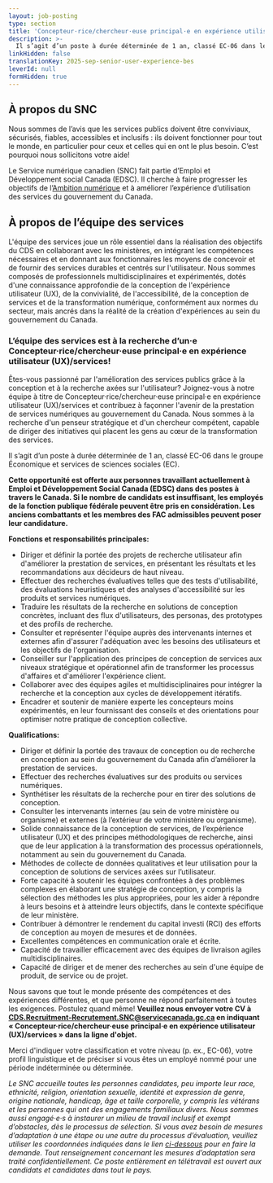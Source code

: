 ```yaml
---
layout: job-posting
type: section
title: 'Concepteur·rice/chercheur·euse principal·e en expérience utilisateur (UX)/services — Équipe des services'
description: >-
  Il s’agit d’un poste à durée déterminée de 1 an, classé EC-06 dans le groupe Économique et services de sciences sociales (EC). 
linkHidden: false
translationKey: 2025-sep-senior-user-experience-bes
leverId: null
formHidden: true
---
```


## À propos du SNC 
Nous sommes de l’avis que les services publics doivent être conviviaux, sécurisés, fiables, accessibles et inclusifs : ils doivent fonctionner pour tout le monde, en particulier pour ceux et celles qui en ont le plus besoin. C’est pourquoi nous sollicitons votre aide!

Le Service numérique canadien (SNC) fait partie d’Emploi et Développement social Canada (EDSC). Il cherche à faire progresser les objectifs de l’[Ambition numérique](https://www.canada.ca/fr/gouvernement/systeme/gouvernement-numerique/plans-strategiques-operations-numeriques-gouvernement-canada/ambition-numerique-canada.html) et à améliorer l’expérience d’utilisation des services du gouvernement du Canada.

## À propos de l’équipe des services
L'équipe des services joue un rôle essentiel dans la réalisation des objectifs du CDS en collaborant avec les ministères, en intégrant les compétences nécessaires et en donnant aux fonctionnaires les moyens de concevoir et de fournir des services durables et centrés sur l'utilisateur. Nous sommes composés de professionnels multidisciplinaires et expérimentés, dotés d'une connaissance approfondie de la conception de l'expérience utilisateur (UX), de la convivialité, de l'accessibilité, de la conception de services et de la transformation numérique, conformément aux normes du secteur, mais ancrés dans la réalité de la création d'expériences au sein du gouvernement du Canada.

### **L’équipe des services est à la recherche d’un·e Concepteur·rice/chercheur·euse principal·e en expérience utilisateur (UX)/services!**

Êtes-vous passionné par l'amélioration des services publics grâce à la conception et à la recherche axées sur l'utilisateur? Joignez-vous à notre équipe à titre de Concepteur·rice/chercheur·euse principal·e en expérience utilisateur (UX)/services et contribuez à façonner l'avenir de la prestation de services numériques au gouvernement du Canada. Nous sommes à la recherche d'un penseur stratégique et d'un chercheur compétent, capable de diriger des initiatives qui placent les gens au cœur de la transformation des services.

Il s’agit d’un poste à durée déterminée de 1 an, classé EC-06 dans le groupe Économique et services de sciences sociales (EC).  

**Cette opportunité est offerte aux personnes travaillant actuellement à Emploi et Développement Social Canada (EDSC) dans des postes à travers le Canada. Si le nombre de candidats est insuffisant, les employés de la fonction publique fédérale peuvent être pris en considération. Les anciens combattants et les membres des FAC admissibles peuvent poser leur candidature.**

**Fonctions et responsabilités principales:**
- Diriger et définir la portée des projets de recherche utilisateur afin d'améliorer la prestation de services, en présentant les résultats et les recommandations aux décideurs de haut niveau. 
- Effectuer des recherches évaluatives telles que des tests d'utilisabilité, des évaluations heuristiques et des analyses d'accessibilité sur les produits et services numériques. 
- Traduire les résultats de la recherche en solutions de conception concrètes, incluant des flux d'utilisateurs, des personas, des prototypes et des profils de recherche. 
- Consulter et représenter l'équipe auprès des intervenants internes et externes afin d'assurer l'adéquation avec les besoins des utilisateurs et les objectifs de l'organisation. 
- Conseiller sur l'application des principes de conception de services aux niveaux stratégique et opérationnel afin de transformer les processus d'affaires et d'améliorer l'expérience client. 
- Collaborer avec des équipes agiles et multidisciplinaires pour intégrer la recherche et la conception aux cycles de développement itératifs. 
- Encadrer et soutenir de manière experte les concepteurs moins expérimentés, en leur fournissant des conseils et des orientations pour optimiser notre pratique de conception collective.

**Qualifications:**
- Diriger et définir la portée des travaux de conception ou de recherche en conception au sein du gouvernement du Canada afin d’améliorer la prestation de services. 
- Effectuer des recherches évaluatives sur des produits ou services numériques. 
- Synthétiser les résultats de la recherche pour en tirer des solutions de conception. 
- Consulter les intervenants internes (au sein de votre ministère ou organisme) et externes (à l’extérieur de votre ministère ou organisme).
- Solide connaissance de la conception de services, de l’expérience utilisateur (UX) et des principes méthodologiques de recherche, ainsi que de leur application à la transformation des processus opérationnels, notamment au sein du gouvernement du Canada. 
- Méthodes de collecte de données qualitatives et leur utilisation pour la conception de solutions de services axées sur l’utilisateur. 
- Forte capacité à soutenir les équipes confrontées à des problèmes complexes en élaborant une stratégie de conception, y compris la sélection des méthodes les plus appropriées, pour les aider à répondre à leurs besoins et à atteindre leurs objectifs, dans le contexte spécifique de leur ministère. 
- Contribuer à démontrer le rendement du capital investi (RCI) des efforts de conception au moyen de mesures et de données. 
- Excellentes compétences en communication orale et écrite. 
- Capacité de travailler efficacement avec des équipes de livraison agiles multidisciplinaires. 
- Capacité de diriger et de mener des recherches au sein d'une équipe de produit, de service ou de projet.

Nous savons que tout le monde présente des compétences et des expériences différentes, et que personne ne répond parfaitement à toutes les exigences. Postulez quand même! **Veuillez nous envoyer votre CV à CDS.Recruitment-Recrutement.SNC@servicecanada.gc.ca en indiquant « Concepteur·rice/chercheur·euse principal·e en expérience utilisateur (UX)/services » dans la ligne d'objet.**

Merci d'indiquer votre classification et votre niveau (p. ex., EC-06), votre profil linguistique et de préciser si vous êtes un employé nommé pour une période indéterminée ou déterminée.

*Le SNC accueille toutes les personnes candidates, peu importe leur race, ethnicité, religion, orientation sexuelle, identité et expression de genre, origine nationale, handicap, âge et taille corporelle, y compris les vétérans et les personnes qui ont des engagements familiaux divers. Nous sommes aussi engagé·e·s à instaurer un milieu de travail inclusif et exempt d’obstacles, dès le processus de sélection. Si vous avez besoin de mesures d’adaptation à une étape ou une autre du processus d’évaluation, veuillez utiliser les coordonnées indiquées dans le lien [ci-dessous](https://www.canada.ca/fr/commission-fonction-publique/services/mesures-d-adaptation-matiere-evaluation.html) pour en faire la demande. Tout renseignement concernant les mesures d’adaptation sera traité confidentiellement. Ce poste entièrement en télétravail est ouvert aux candidats et candidates dans tout le pays.*

